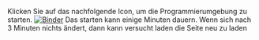 Klicken Sie auf das nachfolgende Icon, um die Programmierumgebung zu starten. [![Binder](https://mybinder.org/badge_logo.svg)](https://mybinder.org/v2/gh/Koppeprojects/Doppelpendel/HEAD)
Das starten kann einige Minuten dauern. Wenn sich nach 3 Minuten nichts ändert, dann kann versucht laden die Seite neu zu laden
